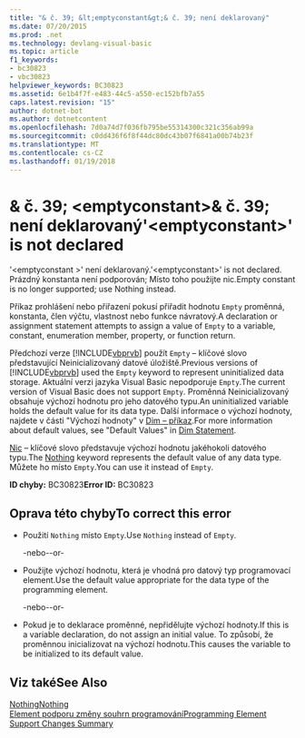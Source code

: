 ```yaml
---
title: "& č. 39; &lt;emptyconstant&gt;& č. 39; není deklarovaný"
ms.date: 07/20/2015
ms.prod: .net
ms.technology: devlang-visual-basic
ms.topic: article
f1_keywords:
- bc30823
- vbc30823
helpviewer_keywords: BC30823
ms.assetid: 6e1b4f7f-e483-44c5-a550-ec152bfb7a55
caps.latest.revision: "15"
author: dotnet-bot
ms.author: dotnetcontent
ms.openlocfilehash: 7d0a74d7f036fb795be55314300c321c356ab99a
ms.sourcegitcommit: c0dd436f6f8f44dc80dc43b07f6841a00b74b23f
ms.translationtype: MT
ms.contentlocale: cs-CZ
ms.lasthandoff: 01/19/2018
---
```

# <a name="39ltemptyconstantgt39-is-not-declared"></a><span data-ttu-id="735d3-102">& č. 39; &lt;emptyconstant&gt;& č. 39; není deklarovaný</span><span class="sxs-lookup"><span data-stu-id="735d3-102">&#39;&lt;emptyconstant&gt;&#39; is not declared</span></span>
<span data-ttu-id="735d3-103">'\<emptyconstant >' není deklarovaný.</span><span class="sxs-lookup"><span data-stu-id="735d3-103">'\<emptyconstant>' is not declared.</span></span> <span data-ttu-id="735d3-104">Prázdný konstanta není podporován; Místo toho použijte nic.</span><span class="sxs-lookup"><span data-stu-id="735d3-104">Empty constant is no longer supported; use Nothing instead.</span></span>  
  
 <span data-ttu-id="735d3-105">Příkaz prohlášení nebo přiřazení pokusí přiřadit hodnotu `Empty` proměnná, konstanta, člen výčtu, vlastnost nebo funkce návratový.</span><span class="sxs-lookup"><span data-stu-id="735d3-105">A declaration or assignment statement attempts to assign a value of `Empty` to a variable, constant, enumeration member, property, or function return.</span></span>  
  
 <span data-ttu-id="735d3-106">Předchozí verze [!INCLUDE[vbprvb](~/includes/vbprvb-md.md)] použít `Empty` – klíčové slovo představující Neinicializovaný datové úložiště.</span><span class="sxs-lookup"><span data-stu-id="735d3-106">Previous versions of [!INCLUDE[vbprvb](~/includes/vbprvb-md.md)] used the `Empty` keyword to represent uninitialized data storage.</span></span> <span data-ttu-id="735d3-107">Aktuální verzi jazyka Visual Basic nepodporuje `Empty`.</span><span class="sxs-lookup"><span data-stu-id="735d3-107">The current version of Visual Basic does not support `Empty`.</span></span> <span data-ttu-id="735d3-108">Proměnná Neinicializovaný obsahuje výchozí hodnotu pro jeho datového typu.</span><span class="sxs-lookup"><span data-stu-id="735d3-108">An uninitialized variable holds the default value for its data type.</span></span> <span data-ttu-id="735d3-109">Další informace o výchozí hodnoty, najdete v části "Výchozí hodnoty" v [Dim – příkaz](../../visual-basic/language-reference/statements/dim-statement.md).</span><span class="sxs-lookup"><span data-stu-id="735d3-109">For more information about default values, see "Default Values" in [Dim Statement](../../visual-basic/language-reference/statements/dim-statement.md).</span></span>  
  
 <span data-ttu-id="735d3-110">[Nic](../../visual-basic/language-reference/nothing.md) – klíčové slovo představuje výchozí hodnotu jakéhokoli datového typu.</span><span class="sxs-lookup"><span data-stu-id="735d3-110">The [Nothing](../../visual-basic/language-reference/nothing.md) keyword represents the default value of any data type.</span></span> <span data-ttu-id="735d3-111">Můžete ho místo `Empty`.</span><span class="sxs-lookup"><span data-stu-id="735d3-111">You can use it instead of `Empty`.</span></span>  
  
 <span data-ttu-id="735d3-112">**ID chyby:** BC30823</span><span class="sxs-lookup"><span data-stu-id="735d3-112">**Error ID:** BC30823</span></span>  
  
## <a name="to-correct-this-error"></a><span data-ttu-id="735d3-113">Oprava této chyby</span><span class="sxs-lookup"><span data-stu-id="735d3-113">To correct this error</span></span>  
  
-   <span data-ttu-id="735d3-114">Použití `Nothing` místo `Empty`.</span><span class="sxs-lookup"><span data-stu-id="735d3-114">Use `Nothing` instead of `Empty`.</span></span>  
  
     <span data-ttu-id="735d3-115">-nebo-</span><span class="sxs-lookup"><span data-stu-id="735d3-115">-or-</span></span>  
  
-   <span data-ttu-id="735d3-116">Použijte výchozí hodnotu, která je vhodná pro datový typ programovací element.</span><span class="sxs-lookup"><span data-stu-id="735d3-116">Use the default value appropriate for the data type of the programming element.</span></span>  
  
     <span data-ttu-id="735d3-117">-nebo-</span><span class="sxs-lookup"><span data-stu-id="735d3-117">-or-</span></span>  
  
-   <span data-ttu-id="735d3-118">Pokud je to deklarace proměnné, nepřidělujte výchozí hodnoty.</span><span class="sxs-lookup"><span data-stu-id="735d3-118">If this is a variable declaration, do not assign an initial value.</span></span> <span data-ttu-id="735d3-119">To způsobí, že proměnnou inicializovat na výchozí hodnotu.</span><span class="sxs-lookup"><span data-stu-id="735d3-119">This causes the variable to be initialized to its default value.</span></span>  
  
## <a name="see-also"></a><span data-ttu-id="735d3-120">Viz také</span><span class="sxs-lookup"><span data-stu-id="735d3-120">See Also</span></span>  
 [<span data-ttu-id="735d3-121">Nothing</span><span class="sxs-lookup"><span data-stu-id="735d3-121">Nothing</span></span>](../../visual-basic/language-reference/nothing.md)  
 [<span data-ttu-id="735d3-122">Element podporu změny souhrn programování</span><span class="sxs-lookup"><span data-stu-id="735d3-122">Programming Element Support Changes Summary</span></span>](http://msdn.microsoft.com/library/0483590a-6309-449c-a2fa-effa26a03b95)
